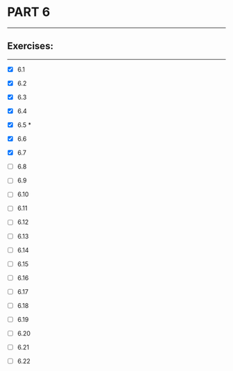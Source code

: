 # PART 6
****

## Exercises:
****
- [x] 6.1 

- [x] 6.2

- [x] 6.3

- [x] 6.4 

- [x] 6.5 *

- [x] 6.6
 
- [x] 6.7 

- [ ] 6.8 

- [ ] 6.9

- [ ] 6.10

- [ ] 6.11

- [ ] 6.12

- [ ] 6.13

- [ ] 6.14 

- [ ] 6.15

- [ ] 6.16 

- [ ] 6.17

- [ ] 6.18

- [ ] 6.19

- [ ] 6.20 

- [ ] 6.21

- [ ] 6.22
